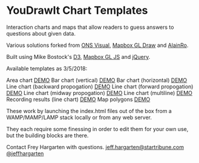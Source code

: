 # YouDrawIt Chart Templates

Interaction charts and maps that allow readers to guess answers to questions about given data. 


Various solutions forked from [ONS Visual](https://github.com/ONSvisual/ONSvisual.github.io/tree/master/todaycharts), [Mapbox GL Draw](https://github.com/mapbox/mapbox-gl-draw) and [AlainRo](https://bl.ocks.org/AlainRo/9264cd08e341f2c92f020c39642c34d1). 


Built using Mike Bostock's [D3](https://github.com/mbostock/d3), [Mapbox GL JS](https://github.com/mapbox/mapbox-gl-js) and [jQuery](https://github.com/jquery/jquery).


Available templates as 3/5/2018:


Area chart [DEMO](http://striblab.github.io/20180305-youdrawit/area_chart)
Bar chart (vertical) [DEMO](http://striblab.github.io/20180305-youdrawit/bar_chart)
Bar chart (horizontal) [DEMO](http://striblab.github.io/20180305-youdrawit/horizontal_bar_chart)
Line chart (backward propogation) [DEMO](http://striblab.github.io/20180305-youdrawit/line_backward)
Line chart (forward propogation) [DEMO](http://striblab.github.io/20180305-youdrawit/line_forward)
Line chart (midway propogation) [DEMO](http://striblab.github.io/20180305-youdrawit/line_mid_backward)
Line chart (multiline) [DEMO](http://striblab.github.io/20180305-youdrawit/multiline_chart)
Recording results (line chart) [DEMO](http://striblab.github.io/20180305-youdrawit/result_record)
Map polygons [DEMO](http://striblab.github.io/20180305-youdrawit/map)


These work by launching the index.html files out of the box from a WAMP/MAMP/LAMP stack locally or from any web server.


They each require some finessing in order to edit them for your own use, but the building blocks are there.


Contact Frey Hargarten with questions.
jeff.hargarten@startribune.com
[@jeffhargarten](http://twitter.com/jeffhargarten)